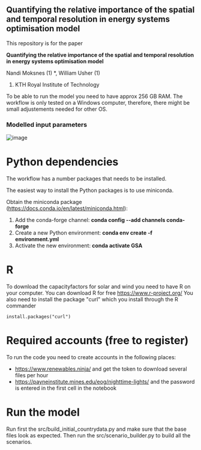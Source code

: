 ## Quantifying the relative importance of the spatial and temporal resolution in energy systems optimisation model

This repository is for the paper

**Quantifying the relative importance of the spatial and temporal resolution in energy systems optimisation model**

Nandi Moksnes (1) *, William Usher (1)
1)	KTH Royal Institute of Technology

To be able to run the model you need to have approx 256 GB RAM. 
The workflow is only tested on a Windows computer, therefore, there might be small adjustements needed for other OS.

### Modelled input parameters

![image](https://github.com/KTH-dESA/GSA_Spatial_temporal/assets/30128518/ecde38dd-310b-4c27-9a21-9ea791614a31)


# Python dependencies
The workflow has a number packages that needs to be installed.

The easiest way to install the Python packages is to use miniconda.

Obtain the miniconda package (https://docs.conda.io/en/latest/miniconda.html):
1) Add the conda-forge channel: **conda config --add channels conda-forge**
2) Create a new Python environment: **conda env create -f environment.yml**
3) Activate the new environment: **conda activate GSA**

# R
To download the capacityfactors for solar and wind you need to have R on your computer.
You can download R for free https://www.r-project.org/
You also need to install the package "curl" which you install through the R commander
<pre><code>install.packages("curl")</code></pre>

# Required accounts (free to register)
To run the code you need to create accounts in the following places:
- https://www.renewables.ninja/ and get the token to download several files per hour
- https://payneinstitute.mines.edu/eog/nighttime-lights/ and the password is entered in the first cell in the notebook

# Run the model
Run first the src/build_initial_countrydata.py and make sure that the base files look as expected.
Then run the src/scenario_builder.py to build all the scenarios.
